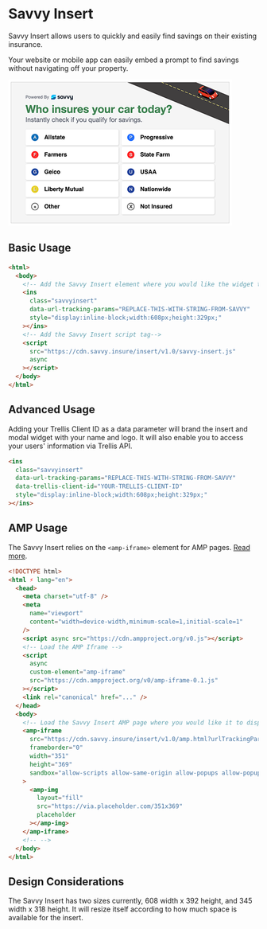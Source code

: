 # Savvy Insert

Savvy Insert allows users to quickly and easily find savings on their existing insurance.

Your website or mobile app can easily embed a prompt to find savings without navigating off your property.

![""](/insert-screenshot.png?raw=true)

## Basic Usage

```html
<html>
  <body>
    <!-- Add the Savvy Insert element where you would like the widget to display in your page -->
    <ins
      class="savvyinsert"
      data-url-tracking-params="REPLACE-THIS-WITH-STRING-FROM-SAVVY"
      style="display:inline-block;width:608px;height:329px;"
    ></ins>
    <!-- Add the Savvy Insert script tag-->
    <script
      src="https://cdn.savvy.insure/insert/v1.0/savvy-insert.js"
      async
    ></script>
  </body>
</html>
```

## Advanced Usage

Adding your Trellis Client ID as a data parameter will brand the insert and modal widget with your name and logo. It will also enable you to access your users' information via Trellis API.

```html
<ins
  class="savvyinsert"
  data-url-tracking-params="REPLACE-THIS-WITH-STRING-FROM-SAVVY"
  data-trellis-client-id="YOUR-TRELLIS-CLIENT-ID"
  style="display:inline-block;width:608px;height:329px;"
></ins>
```

## AMP Usage

The Savvy Insert relies on the `<amp-iframe>` element for AMP pages. [Read more](https://amp.dev/documentation/components/amp-iframe/).

```html
<!DOCTYPE html>
<html ⚡ lang="en">
  <head>
    <meta charset="utf-8" />
    <meta
      name="viewport"
      content="width=device-width,minimum-scale=1,initial-scale=1"
    />
    <script async src="https://cdn.ampproject.org/v0.js"></script>
    <!-- Load the AMP Iframe -->
    <script
      async
      custom-element="amp-iframe"
      src="https://cdn.ampproject.org/v0/amp-iframe-0.1.js"
    ></script>
    <link rel="canonical" href="..." />
  </head>
  <body>
    <!-- Load the Savvy Insert AMP page where you would like it to display -->
    <amp-iframe
      src="https://cdn.savvy.insure/insert/v1.0/amp.html?urlTrackingParams=REPLACE-THIS-WITH-STRING-FROM-SAVVY&trellisClientId=YOUR-TRELLIS-CLIENT-ID"
      frameborder="0"
      width="351"
      height="369"
      sandbox="allow-scripts allow-same-origin allow-popups allow-popups-to-escape-sandbox allow-top-navigation"
    >
      <amp-img
        layout="fill"
        src="https://via.placeholder.com/351x369"
        placeholder
      ></amp-img>
    </amp-iframe>
    <!-- -->
  </body>
</html>
```

## Design Considerations

The Savvy Insert has two sizes currently, 608 width x 392 height, and 345 width x 318 height. It will resize itself according to how much space is available for the insert.
